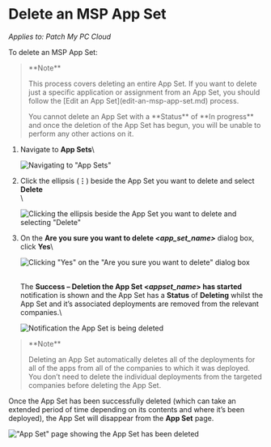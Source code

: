 # Delete an MSP App Set

_Applies to: Patch My PC Cloud_

To delete an MSP App Set:

> \*\*Note\*\*
>
> This process covers deleting an entire App Set. If you want to delete just a specific application or assignment from an App Set, you should follow the \[Edit an App Set]\(edit-an-msp-app-set.md) process.
>
> You cannot delete an App Set with a \*\*Status\*\* of \*\*In progress\*\* and once the deletion of the App Set has begun, you will be unable to perform any other actions on it.

1.  Navigate to **App Sets**\\

    ![Navigating to "App Sets"](../../../_images/image-\(2559\).png)
2.  Click the ellipsis (**⋮**) beside the App Set you want to delete and select **Delete**\
    \\

    ![Clicking the ellipsis beside the App Set you want to delete and selecting "Delete"](../../../_images/image-\(2560\).png)
3.  On the **Are you sure you want to delete <**_**app\_set\_name>**_ dialog box, click **Yes**\\

    ![Clicking "Yes" on the "Are you sure you want to delete" dialog box](../../../_images/image-\(2561\).png)

    \
    The **Success – Deletion the App Set <**_**appset\_name**_**> has started** notification is shown and the App Set has a **Status** of **Deleting** whilst the App Set and it’s associated deployments are removed from the relevant companies.\\

    ![Notification the App Set is being deleted](../../../_images/image-\(2562\).png)

> \*\*Note\*\*
>
> Deleting an App Set automatically deletes all of the deployments for all of the apps from all of the companies to which it was deployed. You don’t need to delete the individual deployments from the targeted companies before deleting the App Set.

Once the App Set has been successfully deleted (which can take an extended period of time depending on its contents and where it’s been deployed), the App Set will disappear from the **App Set** page.

!["App Set" page showing the App Set has been deleted](../../../_images/image-\(2563\).png)
